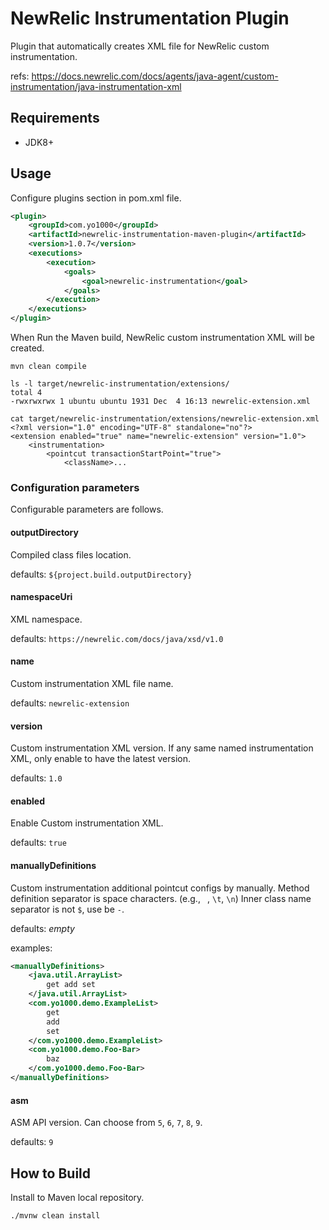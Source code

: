 # NewRelic Instrumentation Plugin
Plugin that automatically creates XML file for NewRelic custom instrumentation.

refs: https://docs.newrelic.com/docs/agents/java-agent/custom-instrumentation/java-instrumentation-xml

## Requirements
* JDK8+

## Usage
Configure plugins section in pom.xml file.

```xml
<plugin>
    <groupId>com.yo1000</groupId>
    <artifactId>newrelic-instrumentation-maven-plugin</artifactId>
    <version>1.0.7</version>
    <executions>
        <execution>
            <goals>
                <goal>newrelic-instrumentation</goal>
            </goals>
        </execution>
    </executions>
</plugin>
```

When Run the Maven build,
NewRelic custom instrumentation XML will be created.

```
mvn clean compile

ls -l target/newrelic-instrumentation/extensions/
total 4
-rwxrwxrwx 1 ubuntu ubuntu 1931 Dec  4 16:13 newrelic-extension.xml

cat target/newrelic-instrumentation/extensions/newrelic-extension.xml
<?xml version="1.0" encoding="UTF-8" standalone="no"?>
<extension enabled="true" name="newrelic-extension" version="1.0">
    <instrumentation>
        <pointcut transactionStartPoint="true">
            <className>...
```

### Configuration parameters
Configurable parameters are follows.

#### outputDirectory
Compiled class files location.

defaults: `${project.build.outputDirectory}`

#### namespaceUri
XML namespace.

defaults: `https://newrelic.com/docs/java/xsd/v1.0`

#### name
Custom instrumentation XML file name.

defaults: `newrelic-extension`

#### version
Custom instrumentation XML version.
If any same named instrumentation XML, only enable to have the latest version.

defaults: `1.0`

#### enabled
Enable Custom instrumentation XML.

defaults: `true`

#### manuallyDefinitions
Custom instrumentation additional pointcut configs by manually.
Method definition separator is space characters. (e.g., ` `, `\t`, `\n`)
Inner class name separator is not `$`, use be `-`.

defaults: _empty_

examples:
```xml
<manuallyDefinitions>
    <java.util.ArrayList>
        get add set
    </java.util.ArrayList>
    <com.yo1000.demo.ExampleList>
        get
        add
        set
    </com.yo1000.demo.ExampleList>
    <com.yo1000.demo.Foo-Bar>
        baz
    </com.yo1000.demo.Foo-Bar>
</manuallyDefinitions>
```

#### asm
ASM API version. Can choose from `5`, `6`, `7`, `8`, `9`.

defaults: `9`

## How to Build
Install to Maven local repository.

```
./mvnw clean install
```
